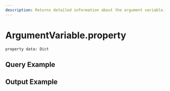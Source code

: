 ```yaml
---
description: Returns detailed information about the argument variable.
---
```


# ArgumentVariable.property

`property data: Dict`



## Query Example



## Output Example


